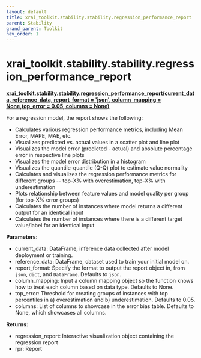 ```yaml
---
layout: default
title: xrai_toolkit.stability.stability.regression_performance_report
parent: Stability
grand_parent: Toolkit
nav_order: 1
---
```


# xrai_toolkit.stability.stability.regression_performance_report
**[xrai_toolkit.stability.stability.regression_performance_report(current_data, reference_data, report_format = 'json', column_mapping = None,top_error = 0.05, columns = None)](https://github.com/gaberamolete/xrai_toolkit/blob/main/stability/stability.py)**

    
For a regression model, the report shows the following:
- Calculates various regression performance metrics, including Mean Error, MAPE, MAE, etc.
- Visualizes predicted vs. actual values in a scatter plot and line plot
- Visualizes the model error (predicted - actual) and absolute percentage error in respective line plots
- Visualizes the model error distribution in a histogram
- Visualizes the quantile-quantile (Q-Q) plot to estimate value normality
- Calculates and visualizes the regression performance metrics for different groups -- top-X% with overestimation, top-X% with underestimation
- Plots relationship between feature values and model quality per group (for top-X% error groups)
- Calculates the number of instances where model returns a different output for an identical input
- Calculates the number of instances where there is a different target value/label for an identical input


**Parameters:**
- current_data: DataFrame, inference data collected after model deployment or training.
- reference_data: DataFrame, dataset used to train your initial model on.
- report_format: Specify the format to output the report object in, from `json`, `dict`, and `DataFrame`. Defaults to `json`.
- column_mapping: Input a column mapping object so the function knows how to treat each column based on data type. Defaults to None.
- top_error: Threshold for creating groups of instances with top percentiles in a) overestimation and b) underestimation. Defaults to 0.05.
- columns: List of columns to showcase in the error bias table. Defaults to None, which showcases all columns.

**Returns:**
- regression_report: Interactive visualization object containing the regression report
- rpr: Report 